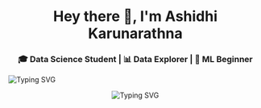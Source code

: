 <h1 align="center">Hey there 👋, I'm Ashidhi Karunarathna</h1>
<h3 align="center">🎓 Data Science Student | 📊 Data Explorer | 🤖 ML Beginner </h3>
<p >
  <img src="https://readme-typing-svg.demolab.com?font=Fira+Code&pause=500&color=00BFFF&center=true&vCenter=true&width=435&lines=I+Love+Playing+with+Data!;Currently+Learning:+ML%2C+Python%2C+Power+BI;Building+Projects+%E2%9A%A1" alt="Typing SVG" />
</p>
<p align="center">
  <img src="https://readme-typing-svg.demolab.com?
    font=Fira+Code&pause=1000&color=FF61A6&center=true&vCenter=true&multiline=true&width=800&height=80&lines=🚀+Aspiring+Data+Scientist+%7C+Python+%7C+ML+%7C+AI;🎯+Currently+Mastering:+Pandas,+NumPy,+Power+BI,+scikit-learn;👨‍💻+I+Love+Cleaning,+Visualizing+%26+Modeling+Data!;🌱+Building+Real+Projects+Every+Week!+🔥" alt="Typing SVG" />
</p>

<!--
**Ashidhi/Ashidhi** is a ✨ _special_ ✨ repository because its `README.md` (this file) appears on your GitHub profile.

Here are some ideas to get you started:

- 🔭 I’m currently working on ...
- 🌱 I’m currently learning ...
- 👯 I’m looking to collaborate on ...
- 🤔 I’m looking for help with ...
- 💬 Ask me about ...
- 📫 How to reach me: ...
- 😄 Pronouns: ...
- ⚡ Fun fact: ...
-->
